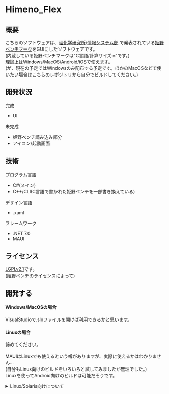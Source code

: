 # Himeno_Flex

## 概要
こちらのソフトウェアは、[理化学研究所](https://www.riken.jp)/[情報システム部](https://i.riken.jp)
で発表されている[姫野ベンチマーク](https://i.riken.jp/supercom/documents/himenobmt/)をGUIにしたソフトウェアです。<br />
(内蔵している姫野ベンチマークは"C言語/計算サイズ:```m```"です。)<br />
理論上はWindows/MacOS/Android/iOSで使えます。<br />
(が、現在の予定ではWindowsのみ配布する予定です。ほかのMacOSなどで使いたい場合はこちらのレポジトリから自分でビルドしてください。)<br />

## 開発状況
完成
- UI

未完成
- 姫野ベンチ読み込み部分
- アイコン/起動画面

## 技術
プログラム言語
- C#(メイン)
- C++/CLI(C言語で書かれた姫野ベンチを一部書き換えている)

デザイン言語
- .xaml

フレームワーク
- .NET 7.0
- MAUI

## ライセンス
[LGPLv2.1](LICENSE.txt)です。<br />
(姫野ベンチのライセンスによって)<br />

## 開発する
#### Windows/MacOSの場合
VisualStudioで.slnファイルを開けば利用できるかと思います。<br />

#### Linuxの場合
諦めてください。<br />
<br />
MAUIはLinuxでも使えるという噂がありますが、実際に使えるかはわかりません…<br />
(自分もLinux向けのビルドをいろいろと試してみましたが無理でした。)<br />
Linuxを使ってAndroid向けのビルドは可能だそうです。<br />

<details>
<summary>Linux/Solaris向けについて</summary>
Linux/Solaris用としてJavaFX版Himeno_Flexを作成する可能性が(ミジンコ並みに僅かですが)あります。<br />
(もともと作る予定だったけど、こっちの開発が予想以上に時間がかかっているので、作れなさそう…)<br />
</details>
